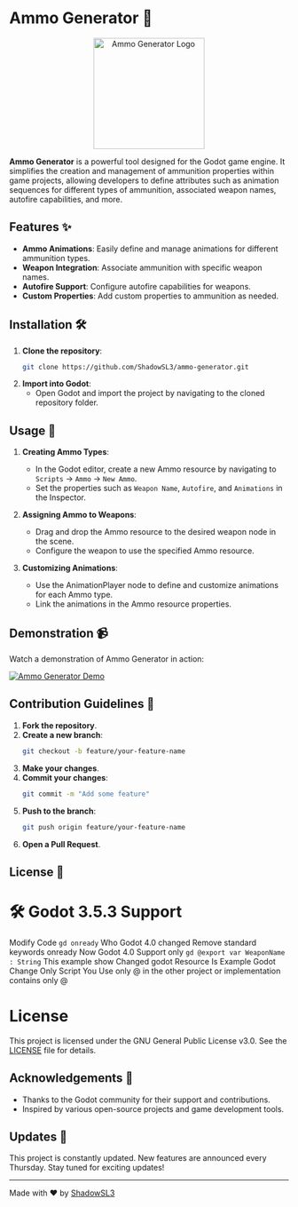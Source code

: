 <!-- Ammo Generator README.md -->

# Ammo Generator 🎯

<div align="center">
  <img src="https://yourlogo.url/logo.png" alt="Ammo Generator Logo" width="200">
</div>

**Ammo Generator** is a powerful tool designed for the Godot game engine. It simplifies the creation and management of ammunition properties within game projects, allowing developers to define attributes such as animation sequences for different types of ammunition, associated weapon names, autofire capabilities, and more.

## Features ✨

- **Ammo Animations**: Easily define and manage animations for different ammunition types.
- **Weapon Integration**: Associate ammunition with specific weapon names.
- **Autofire Support**: Configure autofire capabilities for weapons.
- **Custom Properties**: Add custom properties to ammunition as needed.

## Installation 🛠️

1. **Clone the repository**:
    ```sh
    git clone https://github.com/ShadowSL3/ammo-generator.git
    ```
2. **Import into Godot**:
    - Open Godot and import the project by navigating to the cloned repository folder.

## Usage 🚀

1. **Creating Ammo Types**:
    - In the Godot editor, create a new Ammo resource by navigating to `Scripts` -> `Ammo` -> `New Ammo`.
    - Set the properties such as `Weapon Name`, `Autofire`, and `Animations` in the Inspector.

2. **Assigning Ammo to Weapons**:
    - Drag and drop the Ammo resource to the desired weapon node in the scene.
    - Configure the weapon to use the specified Ammo resource.

3. **Customizing Animations**:
    - Use the AnimationPlayer node to define and customize animations for each Ammo type.
    - Link the animations in the Ammo resource properties.

## Demonstration 📹

Watch a demonstration of Ammo Generator in action:

[![Ammo Generator Demo](https://yourdemo.url/demo-thumbnail.png)]()

## Contribution Guidelines 🤝

1. **Fork the repository**.
2. **Create a new branch**:
    ```sh
    git checkout -b feature/your-feature-name
    ```
3. **Make your changes**.
4. **Commit your changes**:
    ```sh
    git commit -m "Add some feature"
    ```
5. **Push to the branch**:
    ```sh
    git push origin feature/your-feature-name
    ```
6. **Open a Pull Request**.

## License 📜

# 🛠️ Godot 3.5.3 Support
Modify Code ``gd onready``
Who Godot 4.0 changed Remove standard keywords onready Now Godot 4.0 Support only ``gd @export var WeaponName : String`` This example show Changed godot Resource Is Example Godot Change Only Script You Use only @ in the other project or implementation contains only @


# License
This project is licensed under the GNU General Public License v3.0. See the [LICENSE](LICENSE) file for details.

## Acknowledgements 🙏

- Thanks to the Godot community for their support and contributions.
- Inspired by various open-source projects and game development tools.

## Updates 📅

This project is constantly updated. New features are announced every Thursday. Stay tuned for exciting updates!

---

Made with ❤️ by [ShadowSL3](https://github.com/ShadowSL3)
